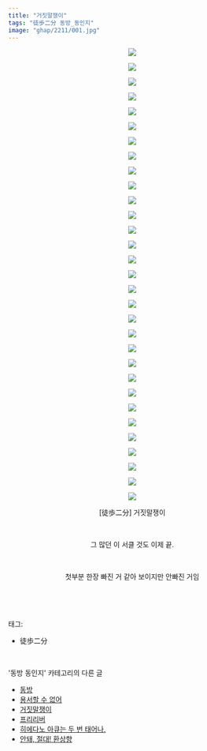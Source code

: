 ```yaml
---
title: "거짓말쟁이"
tags: "徒歩二分 동방_동인지"
image: "ghap/2211/001.jpg"
---
```

<div class="article">
<p style="text-align: center; clear: none; float: none;"><img src="{{ site.nasurl }}/ghap/2211/001.jpg"/></p>
<p style="text-align: center; clear: none; float: none;"><img src="{{ site.nasurl }}/ghap/2211/002.jpg"/></p>
<p style="text-align: center; clear: none; float: none;"><img src="{{ site.nasurl }}/ghap/2211/003.jpg"/></p>
<p style="text-align: center; clear: none; float: none;"><img src="{{ site.nasurl }}/ghap/2211/004.jpg"/></p>
<p style="text-align: center; clear: none; float: none;"><img src="{{ site.nasurl }}/ghap/2211/005.jpg"/></p>
<p style="text-align: center; clear: none; float: none;"><img src="{{ site.nasurl }}/ghap/2211/006.jpg"/></p>
<p style="text-align: center; clear: none; float: none;"><img src="{{ site.nasurl }}/ghap/2211/007.jpg"/></p>
<p style="text-align: center; clear: none; float: none;"><img src="{{ site.nasurl }}/ghap/2211/008.jpg"/></p>
<p style="text-align: center; clear: none; float: none;"><img src="{{ site.nasurl }}/ghap/2211/009.jpg"/></p>
<p style="text-align: center; clear: none; float: none;"><img src="{{ site.nasurl }}/ghap/2211/010.jpg"/></p>
<p style="text-align: center; clear: none; float: none;"><img src="{{ site.nasurl }}/ghap/2211/011.jpg"/></p>
<p style="text-align: center; clear: none; float: none;"><img src="{{ site.nasurl }}/ghap/2211/012.jpg"/></p>
<p style="text-align: center; clear: none; float: none;"><img src="{{ site.nasurl }}/ghap/2211/013.jpg"/></p>
<p style="text-align: center; clear: none; float: none;"><img src="{{ site.nasurl }}/ghap/2211/014.jpg"/></p>
<p style="text-align: center; clear: none; float: none;"><img src="{{ site.nasurl }}/ghap/2211/015.jpg"/></p>
<p style="text-align: center; clear: none; float: none;"><img src="{{ site.nasurl }}/ghap/2211/016.jpg"/></p>
<p style="text-align: center; clear: none; float: none;"><img src="{{ site.nasurl }}/ghap/2211/017.jpg"/></p>
<p style="text-align: center; clear: none; float: none;"><img src="{{ site.nasurl }}/ghap/2211/018.jpg"/></p>
<p style="text-align: center; clear: none; float: none;"><img src="{{ site.nasurl }}/ghap/2211/019.jpg"/></p>
<p style="text-align: center; clear: none; float: none;"><img src="{{ site.nasurl }}/ghap/2211/020.jpg"/></p>
<p style="text-align: center; clear: none; float: none;"><img src="{{ site.nasurl }}/ghap/2211/021.jpg"/></p>
<p style="text-align: center; clear: none; float: none;"><img src="{{ site.nasurl }}/ghap/2211/022.jpg"/></p>
<p style="text-align: center; clear: none; float: none;"><img src="{{ site.nasurl }}/ghap/2211/023.jpg"/></p>
<p style="text-align: center; clear: none; float: none;"><img src="{{ site.nasurl }}/ghap/2211/024.jpg"/></p>
<p style="text-align: center; clear: none; float: none;"><img src="{{ site.nasurl }}/ghap/2211/025.jpg"/></p>
<p style="text-align: center; clear: none; float: none;"><img src="{{ site.nasurl }}/ghap/2211/026.jpg"/></p>
<p style="text-align: center; clear: none; float: none;"><img src="{{ site.nasurl }}/ghap/2211/027.jpg"/></p>
<p style="text-align: center; clear: none; float: none;"><img src="{{ site.nasurl }}/ghap/2211/028.jpg"/></p>
<p style="text-align: center; clear: none; float: none;"><img src="{{ site.nasurl }}/ghap/2211/029.jpg"/></p>
<p style="text-align: center; clear: none; float: none;"><img src="{{ site.nasurl }}/ghap/2211/030.jpg"/></p>
<p style="text-align: center; clear: none; float: none;"><img src="{{ site.nasurl }}/ghap/2211/031.jpg"/></p>
<p style="text-align: center; clear: none; float: none;">[徒歩二分] 거짓말쟁이</p>
<p style="text-align: center; clear: none; float: none;"><br/></p>
<p style="text-align: center; clear: none; float: none;">그 많던 이 서클 것도 이제 끝.</p>
<p style="text-align: center; clear: none; float: none;"><br/></p>
<p style="text-align: center; clear: none; float: none;">첫부분 한장 빠진 거 같아 보이지만 안빠진 거임</p>
<p><br/></p>
</div><br/>
<div class="tagTrail">
<p>태그: </p>
<ul>
<li>徒歩二分</li>
</ul>
</div><br/>
<div class="another">
<p>'동방 동인지' 카테고리의 다른 글</p>
<ul>
<li><a href="/2016-09-18-ghap_2213">동방</a></li>
<li><a href="/2016-09-18-ghap_2212">용서할 수 없어</a></li>
<li><a href="/2016-09-18-ghap_2211">거짓말쟁이</a></li>
<li><a href="/2016-09-18-ghap_2209">프리리버</a></li>
<li><a href="/2016-09-18-ghap_2208">히에다노 아큐는 두 번 태어나,</a></li>
<li><a href="/2016-09-18-ghap_2207">안돼, 절대! 환상향</a></li>
</ul>
</div><br/>
<div class="cb_module cb_fluid">
<div class="cb_wrt cb_profile">
</div><!-- commentList close -->
</div><br/>
